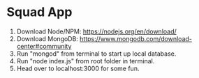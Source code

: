 # Squad App

1. Download Node/NPM: https://nodejs.org/en/download/
2. Download MongoDB: https://www.mongodb.com/download-center#community
3. Run "mongod" from terminal to start up local database.
4. Run "node index.js" from root folder in terminal.
5. Head over to localhost:3000 for some fun. 

